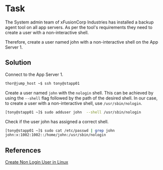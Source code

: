 # Task

The System admin team of xFusionCorp Industries has installed a backup agent tool on all app servers. As per the tool's requirements they need to create a user with a non-interactive shell.

Therefore, create a user named john with a non-interactive shell on the App Server 1.

## Solution

Connect to the App Server 1.

```sh
thor@jump_host ~$ ssh tony@stapp01
```

Create a user named `john` with the `nologin` shell. This can be achieved by using the `--shell` flag followed by the path of the desired shell. In our case, to create a user with a non-interactive shell, use `/usr/sbin/nologin`.  
```sh
[tony@stapp01 ~]$ sudo adduser john  --shell /usr/sbin/nologin
```
Check if the user john has assigned a correct shell.
```sh
[tony@stapp01 ~]$ sudo cat /etc/passwd | grep john
john:x:1002:1002::/home/john:/usr/sbin/nologin
```

## References

[Create Non Login User in Linux](https://www.baeldung.com/linux/create-non-login-user)
